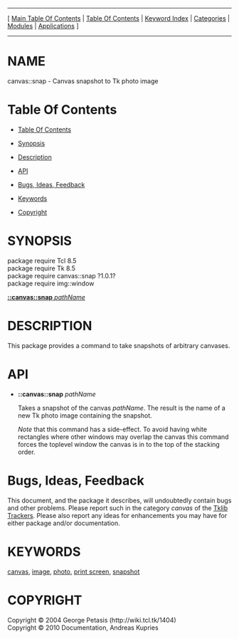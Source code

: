 
[//000000001]: # (canvas::snap \- Variations on a canvas)
[//000000002]: # (Generated from file 'canvas\_snap\.man' by tcllib/doctools with format 'markdown')
[//000000003]: # (Copyright &copy; 2004 George Petasis \(http://wiki\.tcl\.tk/1404\))
[//000000004]: # (Copyright &copy; 2010 Documentation, Andreas Kupries)
[//000000005]: # (canvas::snap\(n\) 1\.0\.1 tklib "Variations on a canvas")

<hr> [ <a href="../../../../toc.md">Main Table Of Contents</a> &#124; <a
href="../../../toc.md">Table Of Contents</a> &#124; <a
href="../../../../index.md">Keyword Index</a> &#124; <a
href="../../../../toc0.md">Categories</a> &#124; <a
href="../../../../toc1.md">Modules</a> &#124; <a
href="../../../../toc2.md">Applications</a> ] <hr>

# NAME

canvas::snap \- Canvas snapshot to Tk photo image

# <a name='toc'></a>Table Of Contents

  - [Table Of Contents](#toc)

  - [Synopsis](#synopsis)

  - [Description](#section1)

  - [API](#section2)

  - [Bugs, Ideas, Feedback](#section3)

  - [Keywords](#keywords)

  - [Copyright](#copyright)

# <a name='synopsis'></a>SYNOPSIS

package require Tcl 8\.5  
package require Tk 8\.5  
package require canvas::snap ?1\.0\.1?  
package require img::window  

[__::canvas::snap__ *pathName*](#1)  

# <a name='description'></a>DESCRIPTION

This package provides a command to take snapshots of arbitrary canvases\.

# <a name='section2'></a>API

  - <a name='1'></a>__::canvas::snap__ *pathName*

    Takes a snapshot of the canvas *pathName*\. The result is the name of a new
    Tk photo image containing the snapshot\.

    *Note* that this command has a side\-effect\. To avoid having white
    rectangles where other windows may overlap the canvas this command forces
    the toplevel window the canvas is in to the top of the stacking order\.

# <a name='section3'></a>Bugs, Ideas, Feedback

This document, and the package it describes, will undoubtedly contain bugs and
other problems\. Please report such in the category *canvas* of the [Tklib
Trackers](http://core\.tcl\.tk/tklib/reportlist)\. Please also report any ideas
for enhancements you may have for either package and/or documentation\.

# <a name='keywords'></a>KEYWORDS

[canvas](\.\./\.\./\.\./\.\./index\.md\#canvas),
[image](\.\./\.\./\.\./\.\./index\.md\#image),
[photo](\.\./\.\./\.\./\.\./index\.md\#photo), [print
screen](\.\./\.\./\.\./\.\./index\.md\#print\_screen),
[snapshot](\.\./\.\./\.\./\.\./index\.md\#snapshot)

# <a name='copyright'></a>COPYRIGHT

Copyright &copy; 2004 George Petasis \(http://wiki\.tcl\.tk/1404\)  
Copyright &copy; 2010 Documentation, Andreas Kupries

